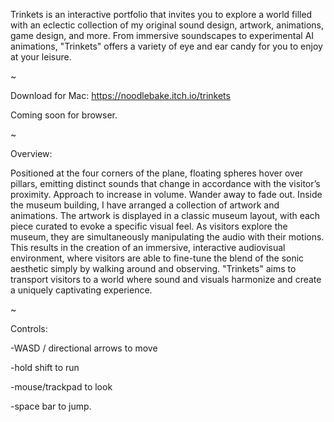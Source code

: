 Trinkets is an interactive portfolio that invites you to explore a world filled with an eclectic collection of my original sound design, artwork, animations, game design, and more. From immersive soundscapes to experimental AI animations, "Trinkets" offers a variety of eye and ear candy for you to enjoy at your leisure. 

~


Download for Mac:
https://noodlebake.itch.io/trinkets 

Coming soon for browser.

~

Overview:

Positioned at the four corners of the plane, floating spheres hover over pillars, emitting distinct sounds that change in accordance with the visitor’s proximity. Approach to increase in volume. Wander away to fade out. Inside the museum building, I have arranged a collection of artwork and animations. The artwork is displayed in a classic museum layout, with each piece curated to evoke a specific visual feel. As visitors explore the museum, they are simultaneously manipulating the audio with their motions. This results in the creation of an immersive, interactive audiovisual environment, where visitors are able to fine-tune the blend of the sonic aesthetic simply by walking around and observing. "Trinkets" aims to transport visitors to a world where sound and visuals harmonize and create a uniquely captivating experience.

~

Controls:

-WASD / directional arrows to move

-hold shift to run

-mouse/trackpad to look

-space bar to jump.
